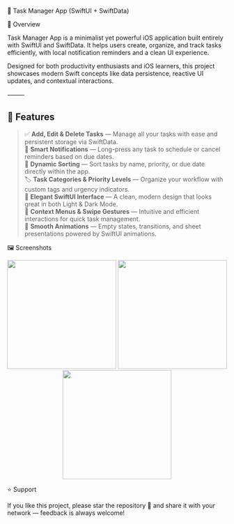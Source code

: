 📝 Task Manager App (SwiftUI + SwiftData)

🌟 Overview

Task Manager App is a minimalist yet powerful iOS application built entirely with SwiftUI and SwiftData.
It helps users create, organize, and track tasks efficiently, with local notification reminders and a clean UI experience.

Designed for both productivity enthusiasts and iOS learners, this project showcases modern Swift concepts like data persistence, reactive UI updates, and contextual interactions.


⸻
## 🌟 Features

> ✅ **Add, Edit & Delete Tasks** — Manage all your tasks with ease and persistent storage via SwiftData.  
> 🔔 **Smart Notifications** — Long-press any task to schedule or cancel reminders based on due dates.  
> 📅 **Dynamic Sorting** — Sort tasks by name, priority, or due date directly within the app.  
> 🏷️ **Task Categories & Priority Levels** — Organize your workflow with custom tags and urgency indicators.  
> 🎨 **Elegant SwiftUI Interface** — A clean, modern design that looks great in both Light & Dark Mode.  
> 🤝 **Context Menus & Swipe Gestures** — Intuitive and efficient interactions for quick task management.  
> 💫 **Smooth Animations** — Empty states, transitions, and sheet presentations powered by SwiftUI animations.

🖼️ Screenshots
<div align="center">
<img src="https://github.com/user-attachments/assets/bb7342fa-fc8d-4647-b714-b36e22fb667b" width="250">
<img src="https://github.com/user-attachments/assets/26e3e1b8-2594-43a6-a0e9-7e99fbb10f29" width="250">
<img src="https://github.com/user-attachments/assets/5ed6663c-b756-43cb-8b58-210d4137f0b7" width="250">
</div>


⭐️ Support

If you like this project, please star the repository 🌟
and share it with your network — feedback is always welcome!
